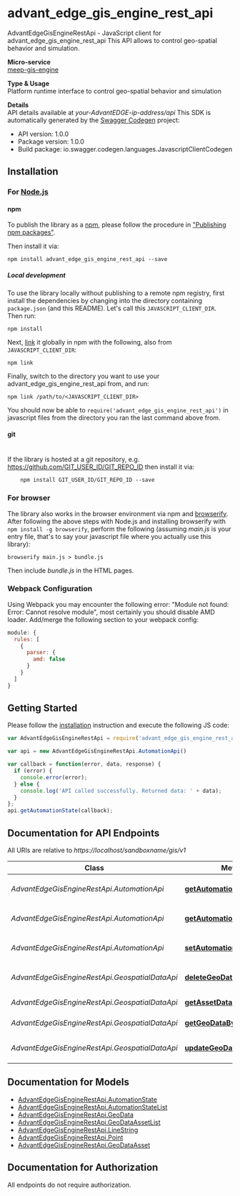 # advant_edge_gis_engine_rest_api

AdvantEdgeGisEngineRestApi - JavaScript client for advant_edge_gis_engine_rest_api
This API allows to control geo-spatial behavior and simulation. <p>**Micro-service**<br>[meep-gis-engine](https://github.com/InterDigitalInc/AdvantEDGE/tree/master/go-apps/meep-gis-engine) <p>**Type & Usage**<br>Platform runtime interface to control geo-spatial behavior and simulation <p>**Details**<br>API details available at _your-AdvantEDGE-ip-address/api_
This SDK is automatically generated by the [Swagger Codegen](https://github.com/swagger-api/swagger-codegen) project:

- API version: 1.0.0
- Package version: 1.0.0
- Build package: io.swagger.codegen.languages.JavascriptClientCodegen

## Installation

### For [Node.js](https://nodejs.org/)

#### npm

To publish the library as a [npm](https://www.npmjs.com/),
please follow the procedure in ["Publishing npm packages"](https://docs.npmjs.com/getting-started/publishing-npm-packages).

Then install it via:

```shell
npm install advant_edge_gis_engine_rest_api --save
```

##### Local development

To use the library locally without publishing to a remote npm registry, first install the dependencies by changing 
into the directory containing `package.json` (and this README). Let's call this `JAVASCRIPT_CLIENT_DIR`. Then run:

```shell
npm install
```

Next, [link](https://docs.npmjs.com/cli/link) it globally in npm with the following, also from `JAVASCRIPT_CLIENT_DIR`:

```shell
npm link
```

Finally, switch to the directory you want to use your advant_edge_gis_engine_rest_api from, and run:

```shell
npm link /path/to/<JAVASCRIPT_CLIENT_DIR>
```

You should now be able to `require('advant_edge_gis_engine_rest_api')` in javascript files from the directory you ran the last 
command above from.

#### git
#
If the library is hosted at a git repository, e.g.
https://github.com/GIT_USER_ID/GIT_REPO_ID
then install it via:

```shell
    npm install GIT_USER_ID/GIT_REPO_ID --save
```

### For browser

The library also works in the browser environment via npm and [browserify](http://browserify.org/). After following
the above steps with Node.js and installing browserify with `npm install -g browserify`,
perform the following (assuming *main.js* is your entry file, that's to say your javascript file where you actually 
use this library):

```shell
browserify main.js > bundle.js
```

Then include *bundle.js* in the HTML pages.

### Webpack Configuration

Using Webpack you may encounter the following error: "Module not found: Error:
Cannot resolve module", most certainly you should disable AMD loader. Add/merge
the following section to your webpack config:

```javascript
module: {
  rules: [
    {
      parser: {
        amd: false
      }
    }
  ]
}
```

## Getting Started

Please follow the [installation](#installation) instruction and execute the following JS code:

```javascript
var AdvantEdgeGisEngineRestApi = require('advant_edge_gis_engine_rest_api');

var api = new AdvantEdgeGisEngineRestApi.AutomationApi()

var callback = function(error, data, response) {
  if (error) {
    console.error(error);
  } else {
    console.log('API called successfully. Returned data: ' + data);
  }
};
api.getAutomationState(callback);

```

## Documentation for API Endpoints

All URIs are relative to *https://localhost/sandboxname/gis/v1*

Class | Method | HTTP request | Description
------------ | ------------- | ------------- | -------------
*AdvantEdgeGisEngineRestApi.AutomationApi* | [**getAutomationState**](docs/AutomationApi.md#getAutomationState) | **GET** /automation | Get automation state
*AdvantEdgeGisEngineRestApi.AutomationApi* | [**getAutomationStateByName**](docs/AutomationApi.md#getAutomationStateByName) | **GET** /automation/{type} | Get automation state
*AdvantEdgeGisEngineRestApi.AutomationApi* | [**setAutomationStateByName**](docs/AutomationApi.md#setAutomationStateByName) | **POST** /automation/{type} | Set automation state
*AdvantEdgeGisEngineRestApi.GeospatialDataApi* | [**deleteGeoDataByName**](docs/GeospatialDataApi.md#deleteGeoDataByName) | **DELETE** /geodata/{assetName} | Delete geospatial data
*AdvantEdgeGisEngineRestApi.GeospatialDataApi* | [**getAssetData**](docs/GeospatialDataApi.md#getAssetData) | **GET** /geodata | Get geospatial data
*AdvantEdgeGisEngineRestApi.GeospatialDataApi* | [**getGeoDataByName**](docs/GeospatialDataApi.md#getGeoDataByName) | **GET** /geodata/{assetName} | Get geospatial data
*AdvantEdgeGisEngineRestApi.GeospatialDataApi* | [**updateGeoDataByName**](docs/GeospatialDataApi.md#updateGeoDataByName) | **POST** /geodata/{assetName} | Create/Update geospatial data


## Documentation for Models

 - [AdvantEdgeGisEngineRestApi.AutomationState](docs/AutomationState.md)
 - [AdvantEdgeGisEngineRestApi.AutomationStateList](docs/AutomationStateList.md)
 - [AdvantEdgeGisEngineRestApi.GeoData](docs/GeoData.md)
 - [AdvantEdgeGisEngineRestApi.GeoDataAssetList](docs/GeoDataAssetList.md)
 - [AdvantEdgeGisEngineRestApi.LineString](docs/LineString.md)
 - [AdvantEdgeGisEngineRestApi.Point](docs/Point.md)
 - [AdvantEdgeGisEngineRestApi.GeoDataAsset](docs/GeoDataAsset.md)


## Documentation for Authorization

 All endpoints do not require authorization.


